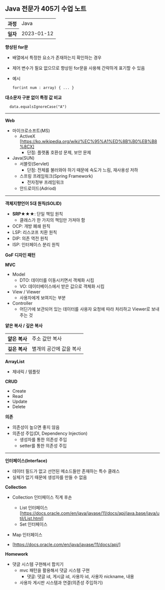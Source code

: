 ## Java 전문가 405기 수업 노트
<table>
  <tr>
    <th>과정</th>
    <td>Java</td>
  </tr>
  <tr>
    <th>일자</th>
    <td>2023-01-12</td>
  </tr>
</table>

**향상된 for문**
* 배열에서 특정한 요소가 존재하는지 확인하는 경우
* 제어 변수가 필요 없으므로 향상된 for문을 사용해 간략하게 표기할 수 있음
* 예시

      for(int num : array) { ... }

**대소문자 구분 없이 특정 값 비교**

      data.equalsIgnoreCase("A")

<hr>

**Web**
* 마이크로소프트(MS)
  * ActiveX [https://ko.wikipedia.org/wiki/%EC%95%A1%ED%8B%B0%EB%B8%8CX]
    - 단점: 플랫폼 호환성 문제, 보안 문제
* Java(SUN)
  - 서블릿(Servlet)
    + 단점: 전체를 불러와야 하기 때문에 속도가 느림, 재사용성 저하
  - 스프링 프레임워크(Spring Framework)
    + 전자정부 프레임워크
  - 안드로이드(Adriod)
    
<hr>

**객체지향언어 5대 원칙(SOLID)**
* __SRP★★★__: 단일 책임 원칙
  - 클래스가 한 가지의 책임만 가져야 함
* OCP: 개방 폐쇄 원칙
* LSP: 리스코프 치환 원칙
* DIP: 의존 역전 원칙
* ISP: 인터페이스 분리 원칙

**GoF 디자인 패턴**

**MVC**
* Model
  - DTO: 데이터를 이동시키면서 객체화 시킴
  - VO: 데이터베이스에서 받은 값으로 객체화 시킴
* View / Viewer
  - 사용자에게 보여지는 부분
* Controller
  - 어딘가에 보관되어 있는 데이터를 사용자 요청에 따라 처리하고 Viewer로 보내주는 것
  
**얕은 복사 / 깊은 복사**
<table>
  <tr>
    <th>얕은 복사</th>
    <td>주소 값만 복사</td>
  </tr>
  <tr>
    <th>깊은 복사</th>
    <td>별개의 공간에 값을 복사</td>
  </tr>
</table>

**ArrayList**
* 제네릭 / 템플릿

**CRUD**
* Create
* Read
* Update
* Delete

**의존**
* 의존성이 높으면 좋지 않음
* 의존성 주입(DI, Dependency Injection)
  - 생성자를 통한 의존성 주입
  - setter를 통한 의존성 주입
  
<hr>

**인터페이스(Interface)**
* 데이터 필드가 없고 선언된 메소드들만 존재하는 특수 클래스
* 실체가 없기 때문에 생성자를 만들 수 없음

**Collection**
* Collection 인터페이스 직계 후손
  - List 인터페이스 [https://docs.oracle.com/en/java/javase/11/docs/api/java.base/java/util/List.html]
  - Set 인터페이스
  
* Map 인터페이스
* [https://docs.oracle.com/en/java/javase/11/docs/api/]

**Homework**
* 댓글 시스템 구현해서 합치기
  - mvc 패턴을 활용해서 댓글 시스템 구현
    + 댓글: 댓글 id, 게시글 id, 사용자 id, 사용자 nickname, 내용
  - 사용자 게시판 시스템과 연결(의존성 주입하기)